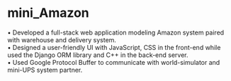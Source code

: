 # mini_Amazon
 • Developed a full-stack web application modeling Amazon system paired with warehouse and delivery system. <br>
 • Designed a user-friendly UI with JavaScript, CSS in the front-end while used the Django ORM library and C++ in the back-end server. <br>
 • Used Google Protocol Buffer to communicate with world-simulator and mini-UPS system partner.
